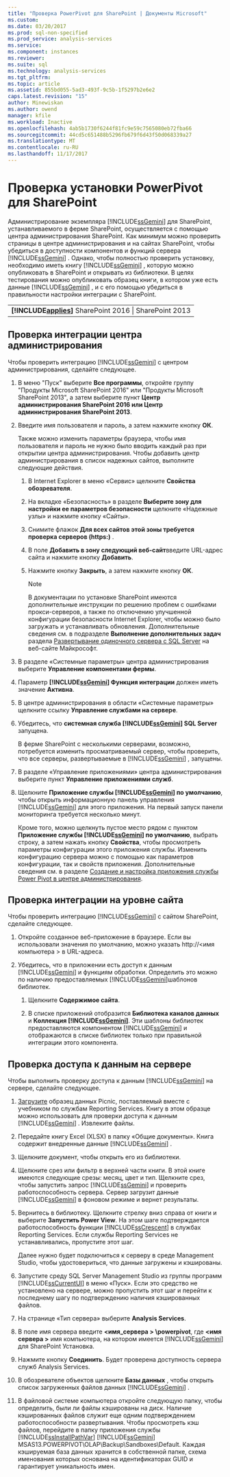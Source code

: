 ```yaml
---
title: "Проверка PowerPivot для SharePoint | Документы Microsoft"
ms.custom: 
ms.date: 03/20/2017
ms.prod: sql-non-specified
ms.prod_service: analysis-services
ms.service: 
ms.component: instances
ms.reviewer: 
ms.suite: sql
ms.technology: analysis-services
ms.tgt_pltfrm: 
ms.topic: article
ms.assetid: 855bd055-5ad3-493f-9c5b-1f5297b2e6e2
caps.latest.revision: "15"
author: Minewiskan
ms.author: owend
manager: kfile
ms.workload: Inactive
ms.openlocfilehash: 4ab5b1730f6244f81fc9e59c7565080eb72fba66
ms.sourcegitcommit: 44cd5c651488b5296fb679f6d43f50d068339a27
ms.translationtype: MT
ms.contentlocale: ru-RU
ms.lasthandoff: 11/17/2017
---
```

# <a name="verify-a-power-pivot-for-sharepoint-installation"></a>Проверка установки PowerPivot для SharePoint
  Администрирование экземпляра [!INCLUDE[ssGemini](../../../includes/ssgemini-md.md)] для SharePoint, устанавливаемого в ферме SharePoint, осуществляется с помощью центра администрирования SharePoint. Как минимум можно проверить страницы в центре администрирования и на сайтах SharePoint, чтобы убедиться в доступности компонентов и функций сервера [!INCLUDE[ssGemini](../../../includes/ssgemini-md.md)] . Однако, чтобы полностью проверить установку, необходимо иметь книгу [!INCLUDE[ssGemini](../../../includes/ssgemini-md.md)] , которую можно опубликовать в SharePoint и открывать из библиотеки. В целях тестирования можно опубликовать образец книги, в котором уже есть данные [!INCLUDE[ssGemini](../../../includes/ssgemini-md.md)] , и с его помощью убедиться в правильности настройки интеграции с SharePoint.  
  
||  
|-|  
|**[!INCLUDE[applies](../../../includes/applies-md.md)]** SharePoint 2016 &#124; SharePoint 2013|  
  
##  <a name="verifyinstall"></a> Проверка интеграции центра администрирования  
 Чтобы проверить интеграцию [!INCLUDE[ssGemini](../../../includes/ssgemini-md.md)] с центром администрирования, сделайте следующее.  
  
1.  В меню "Пуск" выберите **Все программы**, откройте группу "Продукты Microsoft SharePoint 2016" или "Продукты Microsoft SharePoint 2013", а затем выберите пункт **Центр администрирования SharePoint 2016 или Центр администрирования SharePoint 2013**.  
  
2.  Введите имя пользователя и пароль, а затем нажмите кнопку **ОК**.  
  
     Также можно изменить параметры браузера, чтобы имя пользователя и пароль не нужно было вводить каждый раз при открытии центра администрирования. Чтобы добавить центр администрирования в список надежных сайтов, выполните следующие действия.  
  
    1.  В Internet Explorer в меню «Сервис» щелкните **Свойства обозревателя**.  
  
    2.  На вкладке «Безопасность» в разделе **Выберите зону для настройки ее параметров безопасности** щелкните «Надежные узлы» и нажмите кнопку «Сайты».  
  
    3.  Снимите флажок **Для всех сайтов этой зоны требуется проверка серверов (https:)** .  
  
    4.  В поле **Добавить в зону следующий веб-сайт**введите URL-адрес сайта и нажмите кнопку **Добавить**.  
  
    5.  Нажмите кнопку **Закрыть**, а затем нажмите кнопку **ОК**.  
  
        > [!NOTE]  
        >  В документации по установке SharePoint имеются дополнительные инструкции по решению проблем с ошибками прокси-серверов, а также по отключению улучшенной конфигурации безопасности Internet Explorer, чтобы можно было загружать и устанавливать обновления. Дополнительные сведения см. в подразделе **Выполнение дополнительных задач** раздела [Развертывание одиночного сервера с SQL Server](http://go.microsoft.com/fwlink/?LinkId=177754) на веб-сайте Майкрософт.  
  
3.  В разделе «Системные параметры» центра администрирования выберите **Управление компонентами фермы**.  
  
4.  Параметр **[!INCLUDE[ssGemini](../../../includes/ssgemini-md.md)] Функция интеграции** должен иметь значение **Активна**.  
  
5.  В центре администрирования в области «Системные параметры» щелкните ссылку **Управление службами на сервере**.  
  
6.  Убедитесь, что **системная служба [!INCLUDE[ssGemini](../../../includes/ssgemini-md.md)] SQL Server** запущена.  
  
     В ферме SharePoint с несколькими серверами, возможно, потребуется изменить просматриваемый сервер, чтобы проверить, что все серверы, развертываемые в [!INCLUDE[ssGemini](../../../includes/ssgemini-md.md)] , запущены.  
  
7.  В разделе «Управление приложениями» центра администрирования выберите пункт **Управление приложениями служб**.  
  
8.  Щелкните **Приложение службы [!INCLUDE[ssGemini](../../../includes/ssgemini-md.md)] по умолчанию**, чтобы открыть информационную панель управления [!INCLUDE[ssGemini](../../../includes/ssgemini-md.md)] для этого приложения. На первый запуск панели мониторинга требуется несколько минут.  
  
     Кроме того, можно щелкнуть пустое место рядом с пунктом **Приложение службы [!INCLUDE[ssGemini](../../../includes/ssgemini-md.md)] по умолчанию**, выбрать строку, а затем нажать кнопку **Свойства**, чтобы просмотреть параметры конфигурации этого приложения службы. Изменить конфигурацию сервера можно с помощью как параметров конфигурации, так и свойств приложения. Дополнительные сведения см. в разделе [Создание и настройка приложения службы Power Pivot в центре администрирования](../../../analysis-services/power-pivot-sharepoint/create-and-configure-power-pivot-service-application-in-ca.md).  
  
## <a name="verify-integration-at-the-site-level"></a>Проверка интеграции на уровне сайта  
 Чтобы проверить интеграцию [!INCLUDE[ssGemini](../../../includes/ssgemini-md.md)] с сайтом SharePoint, сделайте следующее.  
  
1.  Откройте созданное веб-приложение в браузере. Если вы использовали значения по умолчанию, можно указать http://\<имя компьютера > в URL-адреса.  
  
2.  Убедитесь, что в приложении есть доступ к данным [!INCLUDE[ssGemini](../../../includes/ssgemini-md.md)] и функциям обработки. Определить это можно по наличию предоставляемых [!INCLUDE[ssGemini](../../../includes/ssgemini-md.md)]шаблонов библиотек.  
  
    1.  Щелкните **Содержимое сайта**.  
  
    2.  В списке приложений отобразится **Библиотека каналов данных** и **Коллекция [!INCLUDE[ssGemini](../../../includes/ssgemini-md.md)]**. Эти шаблоны библиотек предоставляются компонентом [!INCLUDE[ssGemini](../../../includes/ssgemini-md.md)] и отображаются в списке библиотек только при правильной интеграции этого компонента.  
  
## <a name="verify-data-access-on-the-server"></a>Проверка доступа к данным на сервере  
 Чтобы выполнить проверку доступа к данным [!INCLUDE[ssGemini](../../../includes/ssgemini-md.md)] на сервере, сделайте следующее.  
  
1.  [Загрузите](http://go.microsoft.com/fwlink/?LinkID=219108) образец данных Picnic, поставляемый вместе с учебником по службам Reporting Services. Книгу в этом образце можно использовать для проверки доступа к данным [!INCLUDE[ssGemini](../../../includes/ssgemini-md.md)] . Извлеките файлы.  
  
2.  Передайте книгу Excel (XLSX) в папку «Общие документы». Книга содержит внедренные данные [!INCLUDE[ssGemini](../../../includes/ssgemini-md.md)] .  
  
3.  Щелкните документ, чтобы открыть его из библиотеки.  
  
4.  Щелкните срез или фильтр в верхней части книги. В этой книге имеются следующие срезы: месяц, цвет и тип. Щелкните срез, чтобы запустить запрос [!INCLUDE[ssGemini](../../../includes/ssgemini-md.md)] и проверить работоспособность сервера. Сервер загрузит данные [!INCLUDE[ssGemini](../../../includes/ssgemini-md.md)] в фоновом режиме и вернет результаты.  
  
5.  Вернитесь в библиотеку. Щелкните стрелку вниз справа от книги и выберите **Запустить Power View**. На этом шаге подтверждается работоспособность функции [!INCLUDE[ssCrescent](../../../includes/sscrescent-md.md)] в службах Reporting Services. Если службы Reporting Services не устанавливались, пропустите этот шаг.  
  
     Далее нужно будет подключиться к серверу в среде Management Studio, чтобы удостовериться, что данные загружены и кэшированы.  
  
6.  Запустите среду SQL Server Management Studio из группы программ [!INCLUDE[ssCurrentUI](../../../includes/sscurrentui-md.md)] в меню «Пуск». Если это средство не установлено на сервере, можно пропустить этот шаг и перейти к последнему шагу по подтверждению наличия кэшированных файлов.  
  
7.  На странице «Тип сервера» выберите **Analysis Services**.  
  
8.  В поле имя сервера введите  **\<имя_сервера > \powerpivot**, где  **\<имя сервера >** имя компьютера, на котором имеется [!INCLUDE[ssGemini](../../../includes/ssgemini-md.md)] для SharePoint Установка.  
  
9. Нажмите кнопку **Соединить**. Будет проверена доступность сервера служб Analysis Services.  
  
10. В обозревателе объектов щелкните **Базы данных** , чтобы открыть список загруженных файлов данных [!INCLUDE[ssGemini](../../../includes/ssgemini-md.md)] .  
  
11. В файловой системе компьютера откройте следующую папку, чтобы определить, были ли файлы кэшированы на диск. Наличие кэшированных файлов служит еще одним подтверждением работоспособности развертывания. Чтобы просмотреть кэш файлов, перейдите в папку приложения службы [!INCLUDE[ssInstallPathVar](../../../includes/ssinstallpathvar-md.md)] [!INCLUDE[ssGemini](../../../includes/ssgemini-md.md)] MSAS13.POWERPIVOT\OLAP\Backup\Sandboxes\Default. Каждая кэшируемая база данных хранится в собственной папке, схема именования которых основана на идентификаторах GUID и гарантирует уникальность имен.  
  
  
